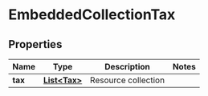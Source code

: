 
# EmbeddedCollectionTax

## Properties
Name | Type | Description | Notes
------------ | ------------- | ------------- | -------------
**tax** | [**List&lt;Tax&gt;**](Tax.md) | Resource collection | 



